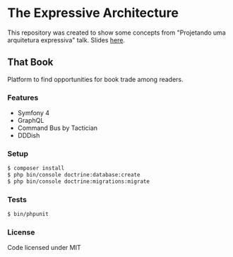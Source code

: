 # The Expressive Architecture

This repository was created to show some concepts from "Projetando uma arquitetura expressiva" talk. Slides [here](https://www.slideshare.net/brunonm/projetando-uma-arquitetura-expressiva).

## That Book

Platform to find opportunities for book trade among readers.

### Features

 - Symfony 4
 - GraphQL
 - Command Bus by Tactician
 - DDDish

### Setup

```bash
$ composer install
$ php bin/console doctrine:database:create
$ php bin/console doctrine:migrations:migrate
```

### Tests

```bash
$ bin/phpunit
```

### License

Code licensed under MIT
